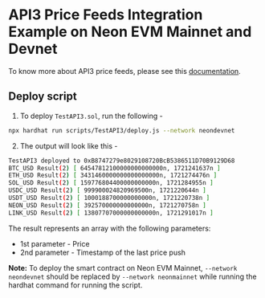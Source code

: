 # API3 Price Feeds Integration Example on Neon EVM Mainnet and Devnet

To know more about API3 price feeds, please see this [documentation](https://neonevm.org/docs/developing/integrate/oracles/integrating_api3).

## Deploy script

1. To deploy `TestAPI3.sol`, run the following -

```sh
npx hardhat run scripts/TestAPI3/deploy.js --network neondevnet
```

2. The output will look like this -

```sh
TestAPI3 deployed to 0xB8747279e8029108720BcB5386511D70B9129D68
BTC_USD Result(2) [ 64547812100000000000000n, 1721241637n ]
ETH_USD Result(2) [ 3431460000000000000000n, 1721274476n ]
SOL_USD Result(2) [ 159776804400000000000n, 1721284955n ]
USDC_USD Result(2) [ 999900024820969500n, 1721220644n ]
USDT_USD Result(2) [ 1000188700000000000n, 1721220738n ]
NEON_USD Result(2) [ 392570000000000000n, 1721270758n ]
LINK_USD Result(2) [ 13807707000000000000n, 1721291017n ]
```

The result represents an array with the following parameters:

- 1st parameter - Price
- 2nd parameter - Timestamp of the last price push

**Note:** To deploy the smart contract on Neon EVM Mainnet, `--network neondevnet` should be replaced by `--network neonmainnet` while running the hardhat command for running the script.
